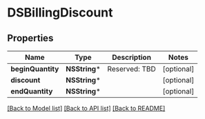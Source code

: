 # DSBillingDiscount

## Properties
Name | Type | Description | Notes
------------ | ------------- | ------------- | -------------
**beginQuantity** | **NSString*** | Reserved: TBD | [optional] 
**discount** | **NSString*** |  | [optional] 
**endQuantity** | **NSString*** |  | [optional] 

[[Back to Model list]](../README.md#documentation-for-models) [[Back to API list]](../README.md#documentation-for-api-endpoints) [[Back to README]](../README.md)


